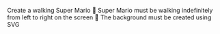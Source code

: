 Create a walking Super Mario
 Super Mario must be walking indefinitely from left to
right on the screen
 The background must be created using SVG
